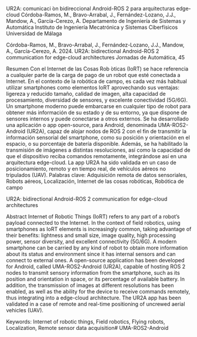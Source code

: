 UR2A: comunicaci ́on bidireccional Android-ROS 2 para arquitecturas edge-cloud
Córdoba-Ramos, M., Bravo-Arrabal, J., Fernández-Lozano, J.J., Mandow, A., García-Cerezo, A. 
Departamento de Ingeniería de Sistemas y Automática
Instituto de Ingeniería Mecatrónica y Sistemas Ciberfísicos
Universidad de Málaga


Córdoba-Ramos, M., Bravo-Arrabal, J., Fernández-Lozano, J.J., Mandow, A., García-Cerezo,
A. 2024. UR2A: bidirectional Android-ROS 2 communication for edge-cloud architectures
Jornadas de Automática, 45

Resumen
Con el Internet de las Cosas Rob ́oticas (IoRT) se hace referencia a cualquier parte de la carga de pago de un robot que esté conectada a Internet. En el contexto de la robótica de campo, es cada vez más habitual utilizar smartphones como elementos IoRT aprovechando sus ventajas: ligereza y reducido tamaño, calidad de imagen, alta capacidad de procesamiento, diversidad de sensores, y excelente conectividad (5G/6G). Un smartphone moderno puede embarcarse en cualquier tipo de robot para obtener más información de su estado y de su entorno, ya que dispone de sensores internos y puede conectarse a otros externos. Se ha desarrollado una aplicación o app open-source, para Android, denominada UMA-ROS2-Android (UR2A), capaz de alojar nodos de ROS 2 con el fin de transmitir la información sensorial del smartphone, como su posición y orientación en el espacio, o su porcentaje de batería disponible. Además, se ha habilitado la transmisión de imágenes a distintas resoluciones, así como la capacidad de que el dispositivo reciba comandos remotamente, integrándose así en una arquitectura edge-cloud. La app UR2A ha sido validada en un caso de posicionamiento, remoto y en tiempo real, de vehículos aéreos no tripulados (UAV).
Palabras clave:
Adquisición remota de datos sensoriales, Robots aéreos, Localización, Internet de las cosas robóticas, Robótica de campo

UR2A: bidirectional Android-ROS 2 communication for edge-cloud architectures

Abstract
Internet of Robotic Things (IoRT) refers to any part of a robot’s payload connected to the Internet. In the context of field robotics, using smartphones as IoRT elements is increasingly common, taking advantage of their benefits: lightness and small size, image quality, high processing power, sensor diversity, and excellent connectivity (5G/6G). A modern smartphone can be carried by any kind of robot to obtain more information about its status and environment since it has internal sensors and can connect to external ones. A open-source application has been developed for Android, called UMA-ROS2-Android (UR2A), capable of hosting ROS 2 nodes to transmit sensory information from the smartphone, such as its position and orientation in space, or its percentage of available battery. In addition, the transmission of images at different resolutions has been enabled, as well as the ability for the device to receive commands remotely, thus integrating into a edge-cloud architecture. The UR2A app has been validated in a case of remote and real-time positioning of uncrewed aerial vehicles (UAV). 

Keywords: Internet of robotic things, Field robotics, Flying robots, Localization, Remote sensor data acquisition# UMA-ROS2-Android
